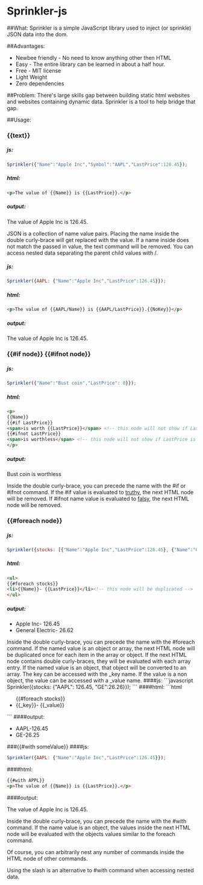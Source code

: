 # Sprinkler-js

##What:
Sprinkler is a simple JavaScript library used to inject (or sprinkle) JSON data into the dom.  

##Advantages:
<ul>
<li>Newbee friendly - No need to know anything other then HTML</li>
<li>Easy - The entire library can be learned in about a half hour.  </li>
<li>Free - MIT license</li>
<li>Light Weight</li>
<li>Zero dependencies</li>
</ul>

##Problem:
There's large skills gap between building static html websites and websites containing dynamic data.  Sprinkler is a tool to help bridge that gap.   

##Usage:
### {{text}}
##### js:
```javascript
Sprinkler({"Name":"Apple Inc","Symbol":"AAPL","LastPrice":126.45});
```
##### html:
```html
<p>The value of {{Name}} is {{LastPrice}}.</p>
```
##### output:
<p>The value of Apple Inc is 126.45.</P>

JSON is a collection of name value pairs.  Placing the name inside  the double curly-brace will get replaced with the value.  If a name inside does not match the passed in value, the text command will be removed.  You can access nested data separating the parent child values with /.

##### js:
```javascript
Sprinkler({AAPL: {"Name":"Apple Inc","LastPrice":126.45}});
```
##### html:
```html
<p>The value of {{AAPL/Name}} is {{AAPL/LastPrice}}.{{NoKey}}</p>
```
##### output:
<p>The value of Apple Inc is 126.45.</P>

### {{#if node}} {{#ifnot node}}
##### js:
```javascript
Sprinkler({"Name":"Bust coin","LastPrice": 0}});
```
##### html:
```html
<p>
{{Name}} 
{{#if LastPrice}}
<span>is worth {{LastPrice}}</span> <!-- this node will not show if LastPrice is truthy -->
{{#ifnot LastPrice}}
<span>is worthless</span> <!-- this node will not show if LastPrice is falsy -->
</p>
```
##### output:
<p> Bust coin is worthless </p>
Inside the double curly-brace, you can precede the name with the #if or #ifnot command.  If the #if value is evaluated to <a href="http://www.sitepoint.com/javascript-truthy-falsy/" target="window">truthy</a>, the next HTML node will be removed.   If #ifnot name value is evaluated to <a href="http://www.sitepoint.com/javascript-truthy-falsy/" target="window">falsy</a>, the next HTML node will be removed.  

### {{#foreach node}}
##### js:
```javascript
Sprinkler({stocks: [{"Name":"Apple Inc","LastPrice":126.45}, {"Name":"General Electric","LastPrice":26.62}]});
```
##### html:
```html
<ul>
{{#foreach stocks}}
<li>{{Name}}- {{LastPrice}}</li><!-- this node will be duplicated --> 
</ul>
```
##### output:
<ul>
<li>Apple Inc- 126.45</li>
<li>General Electric- 26.62</li>
</ul>
Inside the double curly-brace, you can precede the name with the #foreach command.  If the named value is an object or array, the next HTML node will be duplicated once for each item in the array or object.  If the next HTML node contains double curly-braces, they will be evaluated with each array entry. If the named value is an object, that object will be converted to an array.  The key can be accessed with the _key name.  If the value is a non object, the value can be accessed with a _value name.   
####js:
```javascript
Sprinkler({stocks: {"AAPL": 126.45, "GE":26.26}});
```
####html:
```html
<ul>
{{#foreach stocks}}
<li>{{_key}}- {{_value}}</li><!-- this node will be duplicated --> 
</ul>
```
####output:
<ul>
<li>AAPL-126.45</li>
<li>GE-26.25</li>
</ul>

###{{#with someValue}}
####js:
```javascript
Sprinkler({AAPL: {"Name":"Apple Inc","LastPrice":126.45}});
```
####html:
```html
{{#with APPL}}
<p>The value of {{Name}} is {{LastPrice}}.</p>
```
####output:
<p>The value of Apple Inc is 126.45.</P>


Inside the double curly-brace, you can precede the name with the #with command.  If the name value is an object, the values inside the next HTML node will be evaluated with the objects values similar to the foreach command.  

Of course, you can arbitrarily nest any number of  commands inside the HTML node of other commands. 

Using the slash is an alternative to #with command when accessing nested data.      


